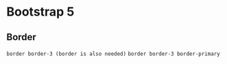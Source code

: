 # Bootstrap 5

## Border

`border border-3 (border is also needed)`
`border border-3 border-primary`
